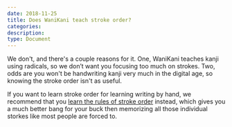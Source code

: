 ```yaml
---
date: 2018-11-25
title: Does WaniKani teach stroke order?
categories:
description:
type: Document
---
```

We don't, and there's a couple reasons for it. One, WaniKani teaches kanji using radicals, so we don’t want you focusing too much on strokes. Two, odds are you won't be handwriting kanji very much in the digital age, so knowing the stroke order isn't as useful.

If you want to learn stroke order for learning writing by hand, we recommend that you [learn the rules of stroke order](http://www.tofugu.com/japanese/kanji-stroke-order/) instead, which gives you a much better bang for your buck then memorizing all those individual storkes like most people are forced to.
